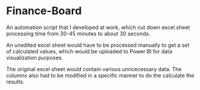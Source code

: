 # Finance-Board
An automation script that I developed at work, which cut down excel sheet processing time from 30-45 minutes to about 30 seconds.

An unedited excel sheet would have to be processed manually to get a set of calculated values, which would be uploaded to Power BI for data
visualization purposes.

The original excel sheet would contain various unncecessary data. The columns also had to be modified in a specific manner to do the 
calculate the results.

